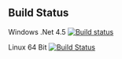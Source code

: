 ## Build Status

Windows .Net 4.5 [![Build status](https://ci.appveyor.com/api/projects/status/1ykq34qluw380ux8/branch/master?svg=true)](https://ci.appveyor.com/project/fly-man-/whitecore-libomv/branch/master)

Linux 64 Bit [![Build Status](https://travis-ci.org/WhiteCoreSim/Whitecore-LibOMV.svg?branch=master)](https://travis-ci.org/WhiteCoreSim/Whitecore-LibOMV)

